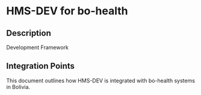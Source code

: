 # HMS-DEV for bo-health

## Description

Development Framework

## Integration Points

This document outlines how HMS-DEV is integrated with bo-health systems in Bolivia.
